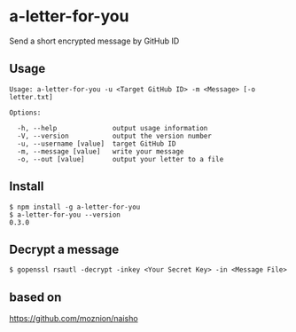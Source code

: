 # a-letter-for-you
Send a short encrypted message by GitHub ID

## Usage
```
Usage: a-letter-for-you -u <Target GitHub ID> -m <Message> [-o letter.txt]

Options:

  -h, --help              output usage information
  -V, --version           output the version number
  -u, --username [value]  target GitHub ID
  -m, --message [value]   write your message
  -o, --out [value]       output your letter to a file
```

## Install
```
$ npm install -g a-letter-for-you
$ a-letter-for-you --version
0.3.0
```

## Decrypt a message
```
$ gopenssl rsautl -decrypt -inkey <Your Secret Key> -in <Message File>
```

## based on
https://github.com/moznion/naisho
